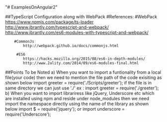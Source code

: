 "# ExamplesOnAngular2" 

##TypeScript Configuration along with WebPack
    #References: 
        #WebPack
            https://www.npmjs.com/package/ts-loader 
            http://www.jbrantly.com/typescript-and-webpack/
            http://www.jbrantly.com/es6-modules-with-typescript-and-webpack/
      
        #CommonJs
            http://webpack.github.io/docs/commonjs.html 
      
         #ES6  
            https://hacks.mozilla.org/2015/08/es6-in-depth-modules/ 
            http://www.2ality.com/2014/09/es6-modules-final.html 



##Points To be Noted
a) When you want to import a funtionality from a local file(your code) then we need to mention the file path of the code exisiting as shown below
import greeter = require('./Scripts/greeter');  if the file is in same directory we can just use './' ex : import greeter = require('./greeter');
b) When you want to import librariress like jQuery, Underscore etc which are installed using npm and reside under node_modules then we need import the namespace directly using the name of the library as shown below
import $ = require('jquery'); or import underscore = require('Underscore');